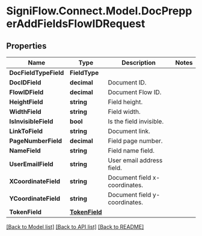 
# SigniFlow.Connect.Model.DocPrepperAddFieldsFlowIDRequest

## Properties

Name | Type | Description | Notes
------------ | ------------- | ------------- | -------------
**DocFieldTypeField** | **FieldType** |  | 
**DocIDField** | **decimal** | Document ID. | 
**FlowIDField** | **decimal** | Document Flow ID. | 
**HeightField** | **string** | Field height. | 
**WidthField** | **string** | Field width. | 
**IsInvisibleField** | **bool** | Is the field invisible. | 
**LinkToField** | **string** | Document link. | 
**PageNumberField** | **decimal** | Field page number. | 
**NameField** | **string** | Field name field. | 
**UserEmailField** | **string** | User email address field. | 
**XCoordinateField** | **string** | Document field x-coordinates. | 
**YCoordinateField** | **string** | Document field y-coordinates. | 
**TokenField** | [**TokenField**](TokenField.md) |  | 

[[Back to Model list]](../README.md#documentation-for-models)
[[Back to API list]](../README.md#documentation-for-api-endpoints)
[[Back to README]](../README.md)

